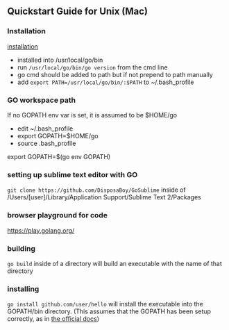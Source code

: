 ## Quickstart Guide for Unix (Mac)

### Installation
[installation](https://golang.org/doc/install)
 - installed into /usr/local/go/bin
 - run `/usr/local/go/bin/go version` from the cmd line
 - go cmd should be added to path but if not prepend to path manually
 - add `export PATH=/usr/local/go/bin/:$PATH` to ~/.bash_profile


### GO workspace path
If no GOPATH env var is set, it is assumed to be $HOME/go
 - edit ~/.bash_profile       
 - export GOPATH=$HOME/go 
 - source .bash_profile

export GOPATH=$(go env GOPATH)



### setting up sublime text editor with GO
`git clone https://github.com/DisposaBoy/GoSublime`  inside of
/Users/[user]/Library/Application Support/Sublime Text 2/Packages



### browser playground for code
https://play.golang.org/


### building
`go build` inside of a directory will build an executable with the name of that directory

### installing
`go install github.com/user/hello`  will install the executable into the GOPATH/bin directory.
(This assumes that the GOPATH has been setup correctly, as in [the official docs](https://golang.org/doc/code.html))



